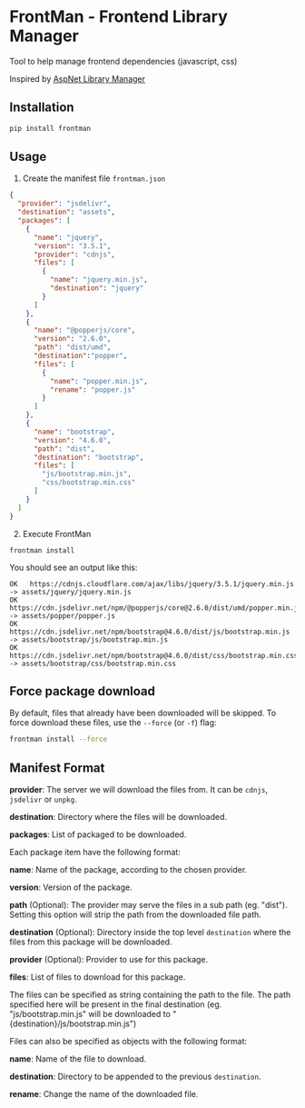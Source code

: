 # FrontMan - Frontend Library Manager

Tool to help manage frontend dependencies (javascript, css)

Inspired by [AspNet Library Manager](https://github.com/aspnet/LibraryManager)

## Installation

```sh
pip install frontman
```

## Usage

1. Create the manifest file `frontman.json`

```json
{
  "provider": "jsdelivr",
  "destination": "assets",
  "packages": [
    {
      "name": "jquery",
      "version": "3.5.1",
      "provider": "cdnjs",
      "files": [
        {
          "name": "jquery.min.js",
          "destination": "jquery"
        }
      ]
    },
    {
      "name": "@popperjs/core",
      "version": "2.6.0",
      "path": "dist/umd",
      "destination":"popper",
      "files": [
        {
          "name": "popper.min.js",
          "rename": "popper.js"
        }
      ]
    },
    {
      "name": "bootstrap",
      "version": "4.6.0",
      "path": "dist",
      "destination": "bootstrap",
      "files": [
        "js/bootstrap.min.js",
        "css/bootstrap.min.css"
      ]
    }
  ]
}
```

2. Execute FrontMan

```shell
frontman install
```

You should see an output like this:

```
OK   https://cdnjs.cloudflare.com/ajax/libs/jquery/3.5.1/jquery.min.js -> assets/jquery/jquery.min.js
OK   https://cdn.jsdelivr.net/npm/@popperjs/core@2.6.0/dist/umd/popper.min.js -> assets/popper/popper.js
OK   https://cdn.jsdelivr.net/npm/bootstrap@4.6.0/dist/js/bootstrap.min.js -> assets/bootstrap/js/bootstrap.min.js
OK   https://cdn.jsdelivr.net/npm/bootstrap@4.6.0/dist/css/bootstrap.min.css -> assets/bootstrap/css/bootstrap.min.css
```

## Force package download

By default, files that already have been downloaded will be skipped. To force download these files, use the `--force` (or `-f`) flag:

```sh
frontman install --force
```

## Manifest Format

**provider**: The server we will download the files from. It can be `cdnjs`, `jsdelivr` or `unpkg`.

**destination**: Directory where the files will be downloaded.

**packages**: List of packaged to be downloaded.

Each package item have the following format:

**name**: Name of the package, according to the chosen provider.

**version**: Version of the package.

**path** (Optional): The provider may serve the files in a sub path (eg. "dist"). Setting this option will strip the path from the downloaded file path.

**destination** (Optional): Directory inside the top level `destination` where the files from this package will be downloaded.

**provider** (Optional): Provider to use for this package.

**files**: List of files to download for this package.

The files can be specified as string containing the path to the file. The path specified here will be present in the final destination (eg. "js/bootstrap.min.js" will be downloaded to "{destination}/js/bootstrap.min.js")

Files can also be specified as objects with the following format:

**name**: Name of the file to download.

**destination**: Directory to be appended to the previous `destination`.

**rename**: Change the name of the downloaded file.

